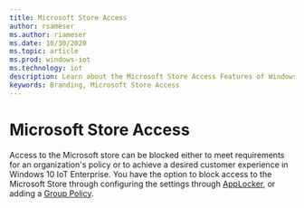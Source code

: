 ```yaml
---
title: Microsoft Store Access
author: rsameser
ms.author: riameser
ms.date: 10/30/2020
ms.topic: article
ms.prod: windows-iot
ms.technology: iot
description: Learn about the Microsoft Store Access Features of Windows 10 IoT Enterprise.
keywords: Branding, Microsoft Store Access
---
```


# Microsoft Store Access
Access to the Microsoft store can be blocked either to meet requirements for an organization's policy or to achieve a desired customer experience in Windows 10 IoT Enterprise. You have the option to block access to the Microsoft Store through configuring the settings through [AppLocker](https://docs.microsoft.com/windows/configuration/stop-employees-from-using-microsoft-store#block-microsoft-store-using-applocker), or adding a [Group Policy](https://docs.microsoft.com/windows/configuration/stop-employees-from-using-microsoft-store#block-microsoft-store-using-group-policy).
